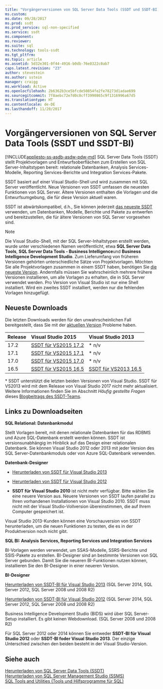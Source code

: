 ```yaml
---
title: "Vorgängerversionen von SQL Server Data Tools (SSDT und SSDT-BI) | Microsoft-Dokumentation"
ms.custom: 
ms.date: 09/28/2017
ms.prod: ssdt
ms.prod_service: sql-non-specified
ms.service: ssdt
ms.component: 
ms.reviewer: 
ms.suite: sql
ms.technology: tools-ssdt
ms.tgt_pltfrm: 
ms.topic: article
ms.assetid: 5d32e301-0f44-4916-b0db-76e8322c0ab7
caps.latest.revision: "23"
author: stevestein
ms.author: sstein
manager: craigg
ms.workload: Active
ms.openlocfilehash: 2b6362b3ce5bfcde50854fe2fe78273d1adae699
ms.sourcegitcommit: 7f8aebc72e7d0c8cff3990865c9f1316996a67d5
ms.translationtype: HT
ms.contentlocale: de-DE
ms.lasthandoff: 11/20/2017
---
```

# <a name="previous-releases-of-sql-server-data-tools-ssdt-and-ssdt-bi"></a>Vorgängerversionen von SQL Server Data Tools (SSDT und SSDT-BI)
[!INCLUDE[appliesto-ss-asdb-asdw-pdw-md](../includes/appliesto-ss-asdb-asdw-pdw-md.md)] SQL Server Data Tools (SSDT) stellt Projektvorlagen und Entwurfsoberflächen zum Erstellen von SQL Server-Inhaltstypen bereit: relationale Datenbanken, Analysis Services-Modelle, Reporting Services-Berichte und Integration Services-Pakete.  
  
SSDT basiert auf einer Visual Studio-Shell und wird zusammen mit SQL Server veröffentlicht. Neue Versionen von SSDT umfassen die neuesten Funktionen von SQL Server. Ältere Versionen enthalten die Vorlagen und die Entwurfsumgebung, die für diese Version aktuell waren.  
  
SSDT ist abwärtskompatibel, d.h., Sie können jederzeit [das neueste SSDT](download-sql-server-data-tools-ssdt.md) verwenden, um Datenbanken, Modelle, Berichte und Pakete zu entwerfen und bereitzustellen, die für ältere Versionen von SQL Server vorgesehen sind.  
  
> [!NOTE]  
> Die Visual Studio-Shell, mit der SQL Server-Inhaltstypen erstellt werden, wurde unter verschiedenen Namen veröffentlicht, etwa **SQL Server Data Tools**, **SQL Server Data Tools - Business Intelligence**und **Business Intelligence Development Studio**. Zum Lieferumfang von früheren Versionen gehörten unterschiedliche Sätze von Projektvorlagen. Möchten Sie alle Projektvorlagen zusammen in einem SSDT haben, benötigen Sie [die neueste Version](download-sql-server-data-tools-ssdt.md). Andernfalls müssen Sie wahrscheinlich mehrere frühere Versionen installieren, um alle Vorlagen zu erhalten, die in SQL Server verwendet werden.  Pro Version von Visual Studio ist nur eine Shell installiert. Wird ein zweites SSDT installiert, werden nur die fehlenden Vorlagen hinzugefügt.  

## <a name="recent-downloads"></a>Neueste Downloads

Die letzten Downloads werden für den unwahrscheinlichen Fall bereitgestellt, dass Sie mit der [aktuellen Version](download-sql-server-data-tools-ssdt.md) Probleme haben. 

|Release| Visual Studio 2015|Visual Studio 2013|
|:---|:---|:---|
|17.2|[SSDT für VS2015 17.2](https://go.microsoft.com/fwlink/?linkid=852922)| \* n/v|
|17.1|[SSDT für VS2015 17.1](https://go.microsoft.com/fwlink/?linkid=849393)| \* n/v|
|17.0|[SSDT für VS2015 17.0](https://go.microsoft.com/fwlink/?linkid=846626)| \* n/v|
|16.5|[SSDT für VS2015 16.5](https://go.microsoft.com/fwlink/?LinkID=832313)|[SSDT für VS2013 16.5](https://go.microsoft.com/fwlink/?LinkID=832308)|

\* SSDT unterstützt die letzten beiden Versionen von Visual Studio. SSDT für VS2013 wird mit dem Release von Visual Studio 2017 nicht mehr aktualisiert. Weitere Informationen finden Sie im Abschnitt *Häufig gestellte Fragen* dieses [Blogbeitrags des SSDT-Teams](https://blogs.msdn.microsoft.com/ssdt/2017/03/10/sql-server-data-tools-17-0-rc-and-ssdt-in-vs2017/).

  
## <a name="links-to-download-pages"></a>Links zu Downloadseiten 
**SQL Relational: Datenbankmodul**  
  
Stellt Vorlagen bereit, mit denen relationale Datenbanken für das RDBMS und Azure SQL-Datenbank erstellt werden können. SSDT ist versionsunabhängig im Hinblick auf das Design einer relationalen Datenbank. Sie können Visual Studio 2012 oder 2013 mit jeder Version des SQL Server-Datenbankmoduls oder von Azure SQL-Datenbank verwenden.  
  
**Datenbank-Designer**  
  
-   [Herunterladen von SSDT für Visual Studio 2013](https://msdn.microsoft.com/dn864412)  
  
-   [Herunterladen von SSDT für Visual Studio 2012](https://msdn.microsoft.com/jj650015)  
  
-   **SSDT für Visual Studio 2010** ist nicht mehr verfügbar. Bitte wählen Sie eine neuere Version aus. Neuere Versionen von SSDT laufen parallel zu Ihren vorhandenen Installationen von Visual Studio 2010. SSDT muss nicht mit der Visual Studio-Vollversion übereinstimmen, die auf Ihrem Computer gespeichert ist.  
  
Visual Studio 2013-Kunden können eine Vorschauversion von SSDT herunterladen, um die neuen Funktionen zu testen, die es in der Produktversion noch nicht gibt.  
  
**SQL BI: Analysis Services, Reporting Services und Integration Services**  
  
BI-Vorlagen werden verwendet, um SSAS-Modelle, SSRS-Berichte und SSIS-Pakete zu erstellen. BI-Designer sind an bestimmte Versionen von SQL Server gebunden. Damit Sie die neueren BI-Funktionen nutzen können, installieren Sie den BI-Designer in einer neueren Version.  
  
**BI-Designer**  
  
[Herunterladen von SSDT-BI für Visual Studio 2013](https://www.microsoft.com/download/details.aspx?id=42313) (SQL Server 2014, SQL Server 2012, SQL Server 2008 und 2008 R2)  
  
[Herunterladen von SSDT-BI für Visual Studio 2012](https://www.microsoft.com/download/details.aspx?id=36843) (SQL Server 2014, SQL Server 2012, SQL Server 2008 und 2008 R2)  
  
Business Intelligence Development Studio (BIDS) wird über SQL Server-Setup installiert. Es gibt keinen Webdownload. (SQL Server 2008 und 2008 R2)  
  
Für SQL Server 2012 oder 2014 können Sie entweder **SSDT-BI für Visual Studio 2012** oder **SSDT-BI foder Visual Studio 2013**. Der einzige Unterschied zwischen den beiden besteht in der Visual Studio-Version.  
  
## <a name="see-also"></a>Siehe auch  
[Herunterladen von SQL Server Data Tools &#40;SSDT&#41;](../ssdt/download-sql-server-data-tools-ssdt.md)  
[Herunterladen von SQL Server Management Studio &#40;SSMS&#41;](../ssms/download-sql-server-management-studio-ssms.md)  
[SQL Tools and Utilities (Tools und Hilfsprogramme für SQL)](../tools/overview-sql-tools.md)
